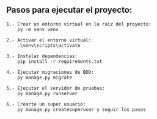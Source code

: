 ## Pasos para ejecutar el proyecto:
    
    1.- Crear un entorno virtual en la raiz del proyecto: 
        py -m venv venv

    2.- Activar el entorno virtual:
        .\venv\scripts\activate
    
    3.- Instalar dependencias:
        pip install -r requirements.txt
    
    4.- Ejecutar migraciones de BDD:
        py manage.py migrate
    
    5.- Ejecutar el servidor de pruebas:
        py manage.py runserver

    6.- Crearte un super usuario:
        py manage.py createsuperuser y seguir los pasos